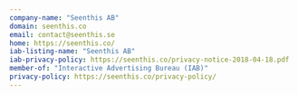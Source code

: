 ```yaml
---
company-name: "Seenthis AB"
domain: seenthis.co
email: contact@seenthis.se
home: https://seenthis.co/
iab-listing-name: "Seenthis AB"
iab-privacy-policy: https://seenthis.co/privacy-notice-2018-04-18.pdf
member-of: "Interactive Advertising Bureau (IAB)"
privacy-policy: https://seenthis.co/privacy-policy/
---
```




